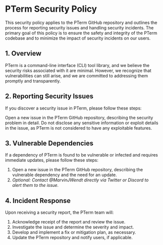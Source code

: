 # PTerm Security Policy
This security policy applies to the PTerm GitHub repository and outlines the process for reporting security issues and handling security incidents. The primary goal of this policy is to ensure the safety and integrity of the PTerm codebase and to minimize the impact of security incidents on our users.

## 1. Overview
PTerm is a command-line interface (CLI) tool library, and we believe the security risks associated with it are minimal. However, we recognize that vulnerabilities can still arise, and we are committed to addressing them promptly and transparently.

## 2. Reporting Security Issues
If you discover a security issue in PTerm, please follow these steps:

Open a new issue in the PTerm GitHub repository, describing the security problem in detail.
Do not disclose any sensitive information or exploit details in the issue, as PTerm is not considered to have any exploitable features.

## 3. Vulnerable Dependencies
If a dependency of PTerm is found to be vulnerable or infected and requires immediate updates, please follow these steps:

1. Open a new issue in the PTerm GitHub repository, describing the vulnerable dependency and the need for an update.
2. *Optional: Contact @MarvinJWendt directly via Twitter or Discord to alert them to the issue.*

## 4. Incident Response
Upon receiving a security report, the PTerm team will:

1. Acknowledge receipt of the report and review the issue.
2. Investigate the issue and determine the severity and impact.
3. Develop and implement a fix or mitigation plan, as necessary.
4. Update the PTerm repository and notify users, if applicable.
